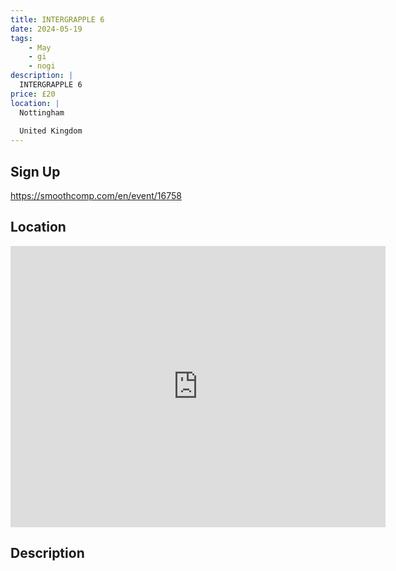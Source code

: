 ```yaml
---
title: INTERGRAPPLE 6
date: 2024-05-19
tags:
    - May
    - gi 
    - nogi 
description: |
  INTERGRAPPLE 6
price: £20
location: |
  Nottingham
  
  United Kingdom
---
```

## Sign Up
https://smoothcomp.com/en/event/16758

## Location
<iframe src="https://www.google.com/maps/embed?pb=!1m18!1m12!1m3!1d12345.6789!2d-1.1357909!3d52.9560693!2m3!1f0!2f0!3f0!3m2!1i1024!2i768!4f13.1!3m3!1m2!1s0x0%3A0x0!2z52.9560693!5e0!3m2!1sen!2sus!4v1234567890" width="600" height="450" style="border:0;" allowfullscreen="" loading="lazy"></iframe>

## Description
